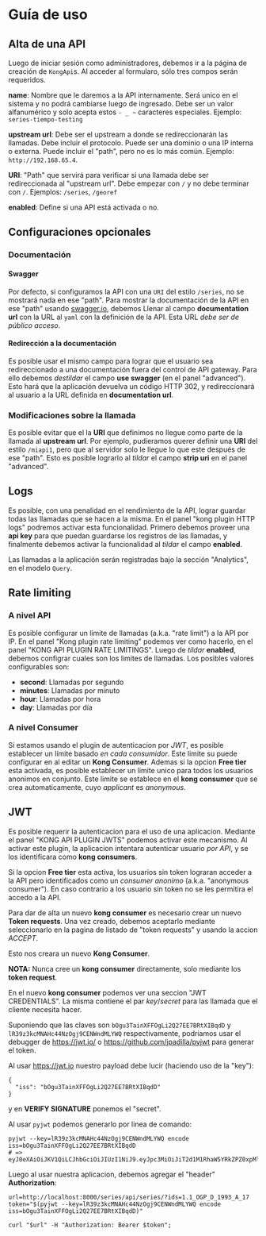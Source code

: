 # Guía de uso

## Alta de una API

Luego de iniciar sesión como administradores, debemos ir a la página de creación de `KongApi`s.
Al acceder al formularo, sólo tres compos serán requeridos.

**name**: Nombre que le daremos a la API internamente. Será unico en el sistema y no podrá cambiarse luego de ingresado.
Debe ser un valor alfanumérico y solo acepta estos `- _ ~` caracteres especiales.
Ejemplo: `series-tiempo-testing`

**upstream url**: Debe ser el upstream a donde se redireccionarán las llamadas. Debe incluir el protocolo.
Puede ser una dominio o una IP interna o externa.
Puede incluir el "path", pero no es lo más común.
Ejemplo: `http://192.168.65.4`.

**URI**: "Path" que servirá para verificar si una llamada debe ser redireccionada al "upstream url".
Debe empezar con `/` y no debe terminar con `/`.
Ejemplos: `/series`, `/georef`

**enabled**: Define si una API está activada o no.


## Configuraciones opcionales

### Documentación

#### Swagger

Por defecto, si configuramos la API con una `URI` del estilo `/series`, no se mostrará nada
en ese "path". Para mostrar la documentación de la API en ese "path" usando [swagger.io](http://swagger.io/), debemos
Llenar al campo **documentation url** con la URL al `yaml` con la definición de la API.
Esta URL _debe ser de público acceso_.

#### Redirección a la documentación

Es posible usar el mismo campo para lograr que el usuario sea redireccionado a una documentación fuera del control de
API gateway. Para ello debemos _destildar_ el campo **use swagger** (en el panel "advanced").
Esto hará que la aplicación devuelva un código HTTP 302, y redireccionará al usuario a la URL definida en **documentation url**.

### Modificaciones sobre la llamada

Es posible evitar que el la **URI** que definimos no llegue como parte de la llamada al **upstream url**.
Por ejemplo, pudieramos querer definir una **URI** del estilo `/miapi1`, pero que al servidor solo le llegue lo que
este después de ese "path". Esto es posible lograrlo al _tildar_ el campo **strip uri** en el panel "advanced".

## Logs

Es posible, con una penalidad en el rendimiento de la API, lograr guardar todas las llamadas que se hacen a la misma.
En el panel "kong plugin HTTP logs" podremos activar esta funcionalidad.
Primero debemos proveer una **api key** para que puedan guardarse los registros de las llamadas, y finalmente debemos
activar la funcionalidad al _tildar_ el campo **enabled**.

Las llamadas a la aplicación serán registradas bajo la sección "Analytics", en el modelo `Query`.

## Rate limiting

### A nivel API

Es posible configurar un límite de llamadas (a.k.a. "rate limit") a la API por IP.
En el panel "Kong plugin rate limiting" podemos ver como hacerlo,
en el panel "KONG API PLUGIN RATE LIMITINGS".
Luego de _tildar_ **enabled**, debemos configrar cuales son los limites de llamadas.
Los posibles valores configurables son:

- **second**: Llamadas por segundo
- **minutes**: Llamadas por minuto
- **hour**: Llamadas por hora
- **day**: Llamadas por día

### A nivel Consumer

Si estamos usando el plugin de autenticacion por *JWT*, es posible establecer un
límite basado *en cada consumidor*. Este limite su puede configurar en al editar un
**Kong Consumer**. Ademas si la opcion **Free tier** esta activada, es posible establecer
un limite unico para todos los usuarios anonimos en conjunto.
Este limite se establece en el **kong consumer** que se crea automaticamente,
cuyo *applicant* es *anonymous*.

## JWT

Es posible requerir la autenticacion para el uso de una aplicacion.
Mediante el panel "KONG API PLUGIN JWTS" podemos activar este mecanismo.
Al activar este plugin, la aplicacion intentara autenticar usuario *por API*, y se
los identificara como **kong consumers**.

Si la opcion **Free tier** esta activa, los usuarios sin token lograran acceder a la
API pero identificados como un *consumer anonimo* (a.k.a. "anonymous consumer").
En caso contrario a los usuario sin token no se les permitira el accedo a la API.

Para dar de alta un nuevo **kong consumer** es necesario crear un nuevo **Token requests**.
Una vez creado, debemos aceptarlo mediante seleccionarlo en la pagina de listado de "token requests"
y usando la accion *ACCEPT*.

Esto nos creara un nuevo **Kong Consumer**.

**NOTA:** Nunca cree un **kong consumer** directamente, solo mediante los **token request**.

En el nuevo **kong consumer** podemos ver una seccion "JWT CREDENTIALS".
La misma contiene el par *key*/*secret* para las llamada que el cliente necesita hacer.

Suponiendo que las claves son `bOgu3TainXFFOgLi2Q27EE7BRtXIBqdD` y `lR39z3kcMNAHc44NzOgj9CENWndMLYWQ` respectivamente,
podriamos usar el debugger de https://jwt.io/ o https://github.com/jpadilla/pyjwt para generar el token.

Al usar https://jwt.io nuestro payload debe lucir (haciendo uso de la "key"):

```
{
  "iss": "bOgu3TainXFFOgLi2Q27EE7BRtXIBqdD"
}
```

y en **VERIFY SIGNATURE** ponemos el "secret".

Al usar `pyjwt` podemos generarlo por linea de comando:

```
pyjwt --key=lR39z3kcMNAHc44NzOgj9CENWndMLYWQ encode iss=bOgu3TainXFFOgLi2Q27EE7BRtXIBqdD
# => eyJ0eXAiOiJKV1QiLCJhbGciOiJIUzI1NiJ9.eyJpc3MiOiJiT2d1M1RhaW5YRkZPZ0xpMlEyN0VFN0JSdFhJQnFkRCJ9.hxyvLkUYmrlonrFUoQ_Il1Y7RcJXYV5DERHBzR7paa0
```

Luego al usar nuestra aplicacion, debemos agregar el "header" **Authorization**:

```
url=http://localhost:8000/series/api/series/?ids=1.1_OGP_D_1993_A_17
token="$(pyjwt --key=lR39z3kcMNAHc44NzOgj9CENWndMLYWQ encode iss=bOgu3TainXFFOgLi2Q27EE7BRtXIBqdD)"

curl "$url" -H "Authorization: Bearer $token";
```



